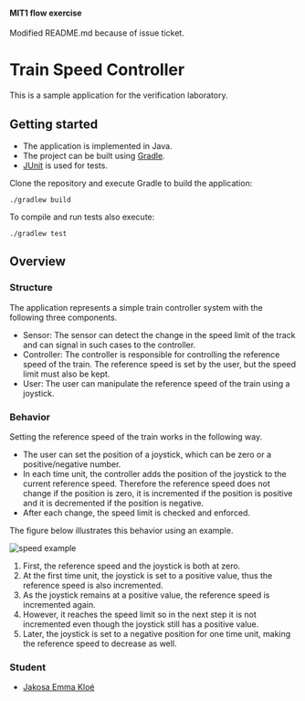 ####  MIT1 flow exercise

Modified README.md because of issue ticket.

# Train Speed Controller

This is a sample application for the verification laboratory.

## Getting started

* The application is implemented in Java.
* The project can be built using [Gradle](https://gradle.org/).
* [JUnit](http://junit.org/junit4/) is used for tests.

Clone the repository and execute Gradle to build the application:

```
./gradlew build
```

To compile and run tests also execute:

```
./gradlew test
```

## Overview

### Structure

The application represents a simple train controller system with the following three components.

* Sensor: The sensor can detect the change in the speed limit of the track and can signal in such cases to the controller.
* Controller: The controller is responsible for controlling the reference speed of the train. The reference speed is set by the user, but the speed limit must also be kept.
* User: The user can manipulate the reference speed of the train using a joystick.

### Behavior

Setting the reference speed of the train works in the following way.
* The user can set the position of a joystick, which can be zero or a positive/negative number.
* In each time unit, the controller adds the position of the joystick to the current reference speed. Therefore the reference speed does not change if the position is zero, it is incremented if the position is positive and it is decremented if the position is negative.
* After each change, the speed limit is checked and enforced.

The figure below illustrates this behavior using an example.

![speed example](doc/speed_example.png)

1. First, the reference speed and the joystick is both at zero.
2. At the first time unit, the joystick is set to a positive value, thus the reference speed is also incremented.
3. As the joystick remains at a positive value, the reference speed is incremented again.
4. However, it reaches the speed limit so in the next step it is not incremented even though the joystick still has a positive value.
5. Later, the joystick is set to a negative position for one time unit, making the reference speed to decrease as well.

### Student

* [Jakosa Emma Kloé](https://github.com/emmakloe)


